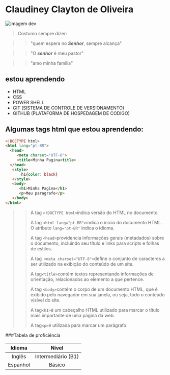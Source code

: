 
 # Claudiney Clayton de Oliveira
![imagem dev](https://img.freepik.com/vetores-gratis/desenvolvimento-web-engenharia-de-programador-e-site-de-codificacao-em-telas-de-interface-de-realidade-aumentada-desenvolvedor-de-projeto-engenheiro-de-programacao-de-software-ou-design-de-aplicativo-cartoon-illustration_107791-3863.jpg?size=626&ext=jpg&ga=GA1.1.1412446893.1704585600&semt=ais)
>Costumo sempre dizer:

>>"quem espera no **_Senhor_**, sempre alcança"

>>"O **_senhor_** é meu pastor"

>>"amo minha familia"

## estou aprendendo 
 * HTML
 * CSS
 * POWER SHELL
 * GIT (SISTEMA DE CONTROLE DE VERSIONAMENTO)
 * GITHUB (PLATAFORMA DE HOSPEDAGEM DE CODIGO)
   
## Algumas tags html que estou aprendendo:
```html
<!DOCTYPE html>
<html lang="pt-BR">
  <head>
     <meta charset="UTF-8">
     <title>Minha Pagina<title>
  </head>
   <style>
       h1{color: black}
   </style>
   <body>
      <h1>Minha Pagina</h1>
      <p>Meu paragrafo</p>
   </body>
</html>


```
 
 >>A tag `<!DOCTYPE html>`indica versão do HTML no documento.
> >
 >>A tag `<html lang="pt-BR">`indica o inicio do documento HTML. O atributo `lang="pt-BR"` indica o idioma.
> >
 >>A tag `<head>`providencia informações gerais (metadados) sobre o documento, incluindo seu título e links para scripts e folhas de estilos.
> >
 >>A tag` <meta charset="UTF-8">`define o conjunto de caracteres a ser utilizado na exibição do conteúdo de um site. 
> >
 >>A tag`<title>`contém textos representando informações de orientação, relacionados ao elemento a que pertence. 
> >
 >>A tag `<body>`contém o corpo de um documento HTML, que é exibido pelo navegador em sua janela, ou seja, todo o conteúdo visível do site.
> >
 >>A tag`<h1>`é um cabeçalho HTML utilizado para marcar o título mais importante de uma página da web.
> >
 >>A tag`<p>`é utilizada para marcar um parágrafo. 

###Tabela de proficiência

Idioma  |  Nivel
:------:|:-------:
Inglês  |  Intermediário (B1)
Espanhol | Básico


<!--
**clarepe/clarepe** is a ✨ _special_ ✨ repository because its `README.md` (this file) appears on your GitHub profile.

Here are some ideas to get you started:

- 🔭 I’m currently working on front end no curso Ford<Enter> no senai Ipiranga sp
- 🌱 I’m currently learning com os outros alunos
- 👯 I’m looking to collaborate on ...
- 🤔 I’m looking for help with ...
- 💬 Ask me about ...
- 📫 How to reach me: ...
- 😄 Pronouns: ...
- ⚡ Fun fact: ...
-->
